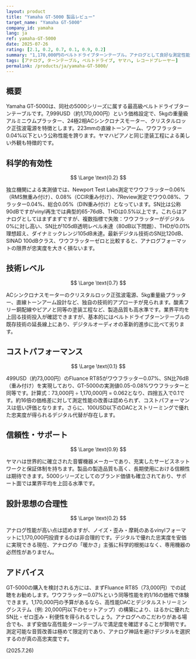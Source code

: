 ```yaml
---
layout: product
title: "Yamaha GT-5000 製品レビュー"
target_name: "Yamaha GT-5000"
company_id: yamaha
lang: ja
ref: yamaha-GT-5000
date: 2025-07-26
rating: [2.1, 0.2, 0.7, 0.1, 0.9, 0.2]
summary: "1,170,000円のベルトドライブターンテーブル。アナログとして良好な測定性能ですが、vinyl固有の限界によりデジタル比較で忠実度が低く、73,000円のFluance RT85が同等アナログ性能を提供し、コストパフォーマンスは低いです。"
tags: [アナログ, ターンテーブル, ベルトドライブ, ヤマハ, レコードプレーヤー]
permalink: /products/ja/yamaha-GT-5000/
---
```

## 概要

Yamaha GT-5000は、同社の5000シリーズに属する最高級ベルトドライブターンテーブルです。7,999USD（約1,170,000円）という価格設定で、5kgの重量級アルミニウムプラッター、24極2相ACシンクロナスモーター、クリスタルロック正弦波電源を特徴とします。223mmの直線トーンアーム、ワウフラッター0.04%以下という公称性能を誇ります。ヤマハピアノと同じ塗装工程による美しい外観も特徴的です。

## 科学的有効性

$$ \Large \text{0.2} $$

独立機関による実測値では、Newport Test Labs測定でワウフラッター0.06%（RMS無重み付け）、0.08%（CCIR重み付け）、7Review測定でワウ0.08%、フラッター0.04%、総合0.05%（DIN重み付け）となっています。SN比は公称90dBですがvinyl再生では典型的65-76dB、THDは0.5%以上です。これらはアナログとしてはまずまずですが、複数指標で失敗：ワウフラッターがデジタル0%に対し高い、SN比が105dB透明レベル未達（80dB以下問題）、THDが0.01%理想超え、ダイナミックレンジ105dB未達。最新デジタル技術のSN比120dB、SINAD 100dBクラス、ワウフラッターゼロと比較すると、アナログフォーマットの限界が忠実度を大きく損ないます。

## 技術レベル

$$ \Large \text{0.7} $$

ACシンクロナスモーターのクリスタルロック正弦波電源、5kg重量級プラッター、直線トーンアーム設計など、独自の技術的アプローチが見られます。酸素フリー銅配線やピアノと同等の塗装工程など、製造品質も高水準です。業界平均を上回る技術投入が確認できますが、基本的にはベルトドライブターンテーブルの既存技術の延長線上にあり、デジタルオーディオの革新的進歩に比べて劣ります。

## コストパフォーマンス

$$ \Large \text{0.1} $$

499USD（約73,000円）のFluance RT85がワウフラッター0.07%、SN比76dB（重み付け）を実現しており、GT-5000の実測値0.05-0.08%ワウフラッターと同等です。計算式：73,000円 ÷ 1,170,000円 = 0.062となり、四捨五入で0.1です。約16倍の価格差に対して測定性能の改善は認められず、コストパフォーマンスは低い評価となります。さらに、100USD以下のDACとストリーミングで優れた忠実度が得られるデジタル代替が存在します。

## 信頼性・サポート

$$ \Large \text{0.9} $$

ヤマハは世界的に確立された音響機器メーカーであり、充実したサービスネットワークと保証体制を持ちます。製品の製造品質も高く、長期使用における信頼性は期待できます。5000シリーズとしてのブランド価値も確立されており、サポート面では業界平均を上回る水準です。

## 設計思想の合理性

$$ \Large \text{0.2} $$

アナログ性能が高い点は認めますが、ノイズ・歪み・摩耗のあるvinylフォーマットに1,170,000円投資するのは非合理的です。デジタルで優れた忠実度を安価に実現できる現在、アナログの「暖かさ」主張に科学的根拠はなく、専用機器の必然性がありません。

## アドバイス

GT-5000の購入を検討される方には、まずFluance RT85（73,000円）での試聴をお勧めします。ワウフラッター0.07%という同等性能を約1/16の価格で体験できます。1,170,000円の予算があるなら、高性能DACとデジタルストリーミングシステム（例: 20,000円以下のセットアップ）の構築により、はるかに優れたSN比・ゼロ歪み・利便性を得られるでしょう。アナログへのこだわりがある場合でも、まず安価な高性能ターンテーブルで満足度を確認することが賢明です。測定可能な音質改善は極めて限定的であり、アナログ神話を避けデジタルを選択するのが真の高忠実度です。

(2025.7.26)
